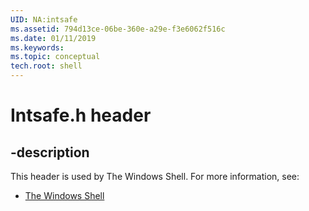 ```yaml
---
UID: NA:intsafe
ms.assetid: 794d13ce-06be-360e-a29e-f3e6062f516c
ms.date: 01/11/2019
ms.keywords: 
ms.topic: conceptual
tech.root: shell
---
```


# Intsafe.h header


## -description


This header is used by The Windows Shell. For more information, see:

- [The Windows Shell](../_shell/index.md)

